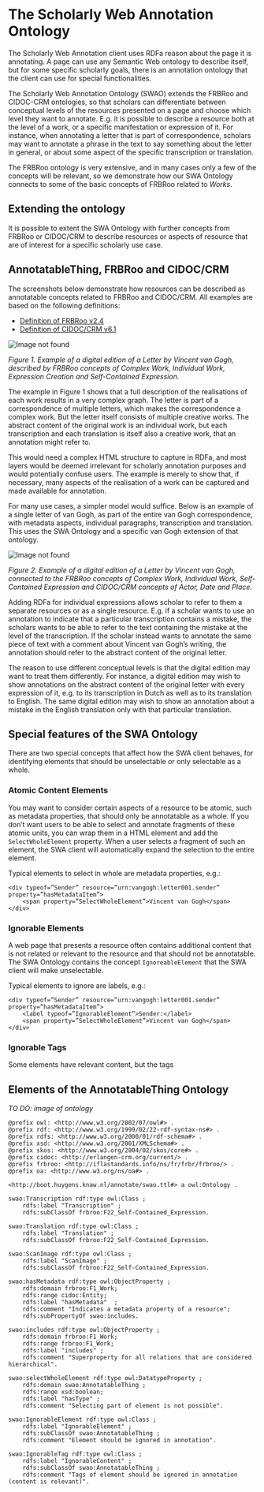 # The Scholarly Web Annotation Ontology

The Scholarly Web Annotation client uses RDFa reason about the page it is annotating. A page can use any Semantic Web ontology to describe itself, but for some specific scholarly goals, there is an annotation ontology that the client can use for special functionalities. 

The Scholarly Web Annotation Ontology (SWAO) extends the FRBRoo and CIDOC-CRM ontologies, so that scholars can differentiate between conceptual levels of the resources presented on a page and choose which level they want to annotate. E.g. it is possible to describe a resource both at the level of a work, or a specific manifestation or expression of it. For instance, when annotating a letter that is part of correspondence, scholars may want to annotate a phrase in the text to say something about the letter in general, or about some aspect of the specific transcription or translation.

The FRBRoo ontology is very extensive, and in many cases only a few of the concepts will be relevant, so we demonstrate how our SWA Ontology connects to some of the basic concepts of FRBRoo related to *Works*. 

## Extending the ontology

It is possible to extent the SWA Ontology with further concepts from FRBRoo or CIDOC/CRM to describe resources or aspects of resource that are of interest for a specific scholarly use case. 

## AnnotatableThing, FRBRoo and CIDOC/CRM

The screenshots below demonstrate how resources can be described as annotatable concepts related to FRBRoo and CIDOC/CRM. All examples are based on the following definitions:

- [Definition of FRBRoo v2.4](https://www.ifla.org/files/assets/cataloguing/FRBRoo/frbroo_v_2.4.pdf)
- [Definition of CIDOC/CRM v6.1](http://www.cidoc-crm.org/Version/version-6.1)

![Image not found](screenshots/Work-Realisation-Example.jpg)

*Figure 1. Example of a digital edition of a Letter by Vincent van Gogh, described by FRBRoo concepts of Complex Work, Individual Work, Expression Creation and Self-Contained Expression.* 

The example in Figure 1 shows that a full description of the realisations of each work results in a very complex graph. The letter is part of a correspondence of multiple letters, which makes the correspondence a complex work. But the letter itself consists of multiple creative works. The abstract content of the original work is an individual work, but each transcription and each translation is itself also a creative work, that an annotation might refer to. 

This would need a complex HTML structure to capture in RDFa, and most layers would be deemed irrelevant for scholarly annotation purposes and would potentially confuse users. The example is merely to show that, if necessary, many aspects of the realisation of a work can be captured and made available for annotation. 

For many use cases, a simpler model would suffice. Below is an example of a single letter of van Gogh, as part of the entire van Gogh correspondence, with metadata aspects, individual paragraphs, transcription and translation. This uses the SWA Ontology and a specific van Gogh extension of that ontology.

![Image not found](screenshots/Van-Gogh-FRBRoo.jpg)

*Figure 2. Example of a digital edition of a Letter by Vincent van Gogh, connected to the FRBRoo concepts of Complex Work, Individual Work, Self-Contained Expression and CIDOC/CRM concepts of Actor, Date and Place.* 

Adding RDFa for individual expressions allows scholar to refer to them a separate resources or as a single resource. E.g. if a scholar wants to use an annotation to indicate that a particular transcription contains a mistake, the scholars wants to be able to refer to the text containing the mistake at the level of the transcription. If the scholar instead wants to annotate the same piece of text with a comment about Vincent van Gogh’s writing, the annotation should refer to the abstract content of the original letter.

The reason to use different conceptual levels is that the digital edition may want to treat them differently. For instance, a digital edition may wish to show annotations on the abstract content of the original letter with every expression of it, e.g. to its transcription in Dutch as well as to its translation to English. The same digital edition may wish to show an annotation about a mistake in the English translation only with that particular translation.


## Special features of the SWA Ontology

There are two special concepts that affect how the SWA client behaves, for identifying elements that should be unselectable or only selectable as a whole. 

### Atomic Content Elements

You may want to consider certain aspects of a resource to be atomic, such as metadata properties, that should only be annotatable as a whole. If you don’t want users to be able to select and annotate fragments of these atomic units, you can wrap them in a HTML element and add the `SelectWholeElement` property. When a user selects a fragment of such an element, the SWA client will automatically expand the selection to the entire element.

Typical elements to select in whole are metadata properties, e.g.:

```xhtml
<div typeof=”Sender” resource=”urn:vangogh:letter001.sender” property=”hasMetadataItem”>
	<span property=”SelectWholeElement”>Vincent van Gogh</span>
</div>
```


### Ignorable Elements

A web page that presents a resource often contains additional content that is not related or relevant to the resource and that should not be annotatable. The SWA Ontology contains the concept `IgnoreableElement` that the SWA client will make unselectable.

Typical elements to ignore are labels, e.g.:

```xhtml
<div typeof=”Sender” resource=”urn:vangogh:letter001.sender” property=”hasMetadataItem”>
	<label typeof=”IgnorableElement”>Sender:</label>
	<span property=”SelectWholeElement”>Vincent van Gogh</span>
</div>
```

### Ignorable Tags

Some elements have relevant content, but the tags

## Elements of the AnnotatableThing Ontology

*TO DO: image of ontology*

```
@prefix owl: <http://www.w3.org/2002/07/owl#> .
@prefix rdf: <http://www.w3.org/1999/02/22-rdf-syntax-ns#> .
@prefix rdfs: <http://www.w3.org/2000/01/rdf-schema#> .
@prefix xsd: <http://www.w3.org/2001/XMLSchema#> .
@prefix skos: <http://www.w3.org/2004/02/skos/core#> .
@prefix cidoc: <http://erlangen-crm.org/current/> .
@prefix frbroo: <http://iflastandards.info/ns/fr/frbr/frbroo/> .
@prefix oa: <http://www.w3.org/ns/oa#> .

<http://boot.huygens.knaw.nl/annotate/swao.ttl#> a owl:Ontology .

swao:Transcription rdf:type owl:Class ;
	rdfs:label "Transcription" ;
	rdfs:subClassOf frbroo:F22_Self-Contained_Expression.

swao:Translation rdf:type owl:Class ;
	rdfs:label "Translation" ;
	rdfs:subClassOf frbroo:F22_Self-Contained_Expression.

swao:ScanImage rdf:type owl:Class ;
	rdfs:label "ScanImage" ;
	rdfs:subClassOf frbroo:F22_Self-Contained_Expression.

swao:hasMetadata rdf:type owl:ObjectProperty ;
	rdfs:domain frbroo:F1_Work;
	rdfs:range cidoc:Entity;
	rdfs:label "hasMetadata"  ;
	rdfs:comment "Indicates a metadata property of a resource";
	rdfs:subPropertyOf swao:includes.

swao:includes rdf:type owl:ObjectProperty ;
	rdfs:domain frbroo:F1_Work;
	rdfs:range frbroo:F1_Work;
	rdfs:label "includes" ;
	rdfs:comment "Superproperty for all relations that are considered hierarchical".

swao:selectWholeElement rdf:type owl:DatatypeProperty ;
	rdfs:domain swao:AnnotatableThing ;
	rdfs:range xsd:boolean;
	rdfs:label "hasType" ;
	rdfs:comment "Selecting part of element is not possible".

swao:IgnorableElement rdf:type owl:Class ;
	rdfs:label "IgnorableElement" ;
	rdfs:subClassOf swao:AnnotatableThing ;
	rdfs:comment "Element should be ignored in annotation".

swao:IgnorableTag rdf:type owl:Class ;
	rdfs:label "IgnorableContent" ;
	rdfs:subClassOf swao:AnnotatableThing ;
	rdfs:comment "Tags of element should be ignored in annotation (content is relevant)".

```


